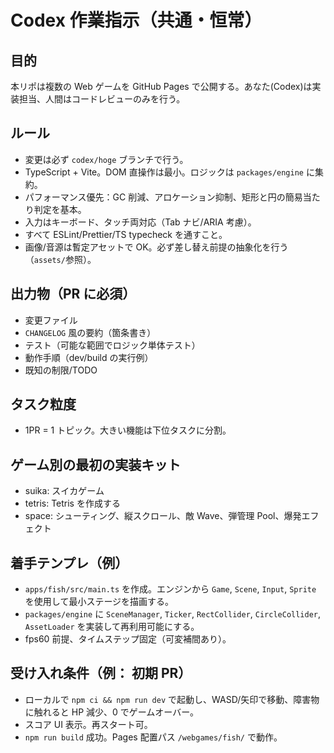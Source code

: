 # Codex 作業指示（共通・恒常）

## 目的

本リポは複数の Web ゲームを GitHub Pages で公開する。あなた(Codex)は実装担当、人間はコードレビューのみを行う。

## ルール

- 変更は必ず `codex/hoge` ブランチで行う。
- TypeScript + Vite。DOM 直操作は最小。ロジックは `packages/engine` に集約。
- パフォーマンス優先：GC 削減、アロケーション抑制、矩形と円の簡易当たり判定を基本。
- 入力はキーボード、タッチ両対応（Tab ナビ/ARIA 考慮）。
- すべて ESLint/Prettier/TS typecheck を通すこと。
- 画像/音源は暫定アセットで OK。必ず差し替え前提の抽象化を行う（`assets/`参照）。

## 出力物（PR に必須）

- 変更ファイル
- `CHANGELOG` 風の要約（箇条書き）
- テスト（可能な範囲でロジック単体テスト）
- 動作手順（dev/build の実行例）
- 既知の制限/TODO

## タスク粒度

- 1PR = 1 トピック。大きい機能は下位タスクに分割。

## ゲーム別の最初の実装キット

- suika: スイカゲーム
- tetris: Tetris を作成する
- space: シューティング、縦スクロール、敵 Wave、弾管理 Pool、爆発エフェクト

## 着手テンプレ（例）

- `apps/fish/src/main.ts` を作成。エンジンから `Game`, `Scene`, `Input`, `Sprite` を使用して最小ステージを描画する。
- `packages/engine` に `SceneManager`, `Ticker`, `RectCollider`, `CircleCollider`, `AssetLoader` を実装して再利用可能にする。
- fps60 前提、タイムステップ固定（可変補間あり）。

## 受け入れ条件（例： 初期 PR）

- ローカルで `npm ci && npm run dev` で起動し、WASD/矢印で移動、障害物に触れると HP 減少、0 でゲームオーバー。
- スコア UI 表示。再スタート可。
- `npm run build` 成功。Pages 配置パス `/webgames/fish/` で動作。
